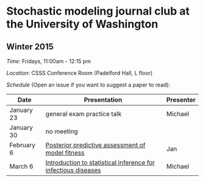 # Stochastic modeling journal club at the University of Washington 

## Winter 2015

*Time*: Fridays, 11:00am - 12:15 pm

*Location*: CSSS Conference Room (Padelford Hall, L floor)

*Schedule* (Open an issue if you want to suggest a paper to read):

| Date | Presentation | Presenter |
|------|--------------|-----------|
| January 23 | general exam practice talk | Michael
| January 30 | no meeting | |
| February 6 | [Posterior predictive assessment of model fitness](https://github.com/vnminin/stoch_mod_journal_club/issues/4) | Jan |
| March 6    | [Introduction to statistical inference for infectious diseases](https://github.com/vnminin/stoch_mod_journal_club/issues/1) | Michael |